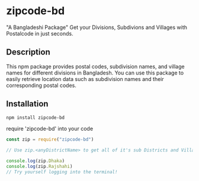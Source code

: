 # zipcode-bd

"A Bangladeshi Package"
Get your Divisions, Subdivions and Villages with Postalcode in just seconds.

## Description

This npm package provides postal codes, subdivision names, and village names for different divisions in Bangladesh. You can use this package to easily retrieve location data such as subdivision names and their corresponding postal codes.

## Installation

```bash
npm install zipcode-bd
```

require 'zipcode-bd' into your code

```javascript
const zip = require("zipcode-bd")

// Use zip.<anyDistrictName> to get all of it's sub Districts and Village names with Postal Codes

console.log(zip.Dhaka)
console.log(zip.Rajshahi)
// Try yourself logging into the terminal!
```
